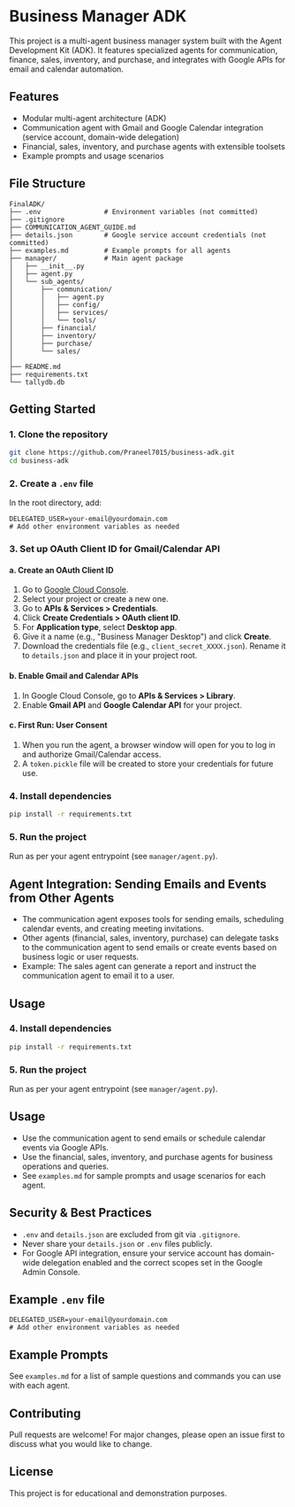 
# Business Manager ADK

This project is a multi-agent business manager system built with the Agent Development Kit (ADK). It features specialized agents for communication, finance, sales, inventory, and purchase, and integrates with Google APIs for email and calendar automation.

## Features

- Modular multi-agent architecture (ADK)
- Communication agent with Gmail and Google Calendar integration (service account, domain-wide delegation)
- Financial, sales, inventory, and purchase agents with extensible toolsets
- Example prompts and usage scenarios

## File Structure

```
FinalADK/
├── .env                # Environment variables (not committed)
├── .gitignore
├── COMMUNICATION_AGENT_GUIDE.md
├── details.json        # Google service account credentials (not committed)
├── examples.md         # Example prompts for all agents
├── manager/            # Main agent package
│   ├── __init__.py
│   ├── agent.py
│   └── sub_agents/
│       ├── communication/
│       │   ├── agent.py
│       │   ├── config/
│       │   ├── services/
│       │   └── tools/
│       ├── financial/
│       ├── inventory/
│       ├── purchase/
│       └── sales/
│
├── README.md
├── requirements.txt
└── tallydb.db
```


## Getting Started

### 1. Clone the repository
```sh
git clone https://github.com/Praneel7015/business-adk.git
cd business-adk
```

### 2. Create a `.env` file
In the root directory, add:
```env
DELEGATED_USER=your-email@yourdomain.com
# Add other environment variables as needed
```


### 3. Set up OAuth Client ID for Gmail/Calendar API

#### a. Create an OAuth Client ID
1. Go to [Google Cloud Console](https://console.cloud.google.com/).
2. Select your project or create a new one.
3. Go to **APIs & Services > Credentials**.
4. Click **Create Credentials > OAuth client ID**.
5. For **Application type**, select **Desktop app**.
6. Give it a name (e.g., "Business Manager Desktop") and click **Create**.
7. Download the credentials file (e.g., `client_secret_XXXX.json`). Rename it to `details.json` and place it in your project root.

#### b. Enable Gmail and Calendar APIs
1. In Google Cloud Console, go to **APIs & Services > Library**.
2. Enable **Gmail API** and **Google Calendar API** for your project.

#### c. First Run: User Consent
1. When you run the agent, a browser window will open for you to log in and authorize Gmail/Calendar access.
2. A `token.pickle` file will be created to store your credentials for future use.

### 4. Install dependencies
```sh
pip install -r requirements.txt
```

### 5. Run the project
Run as per your agent entrypoint (see `manager/agent.py`).

## Agent Integration: Sending Emails and Events from Other Agents

- The communication agent exposes tools for sending emails, scheduling calendar events, and creating meeting invitations.
- Other agents (financial, sales, inventory, purchase) can delegate tasks to the communication agent to send emails or create events based on business logic or user requests.
- Example: The sales agent can generate a report and instruct the communication agent to email it to a user.

## Usage

### 4. Install dependencies
```sh
pip install -r requirements.txt
```

### 5. Run the project
Run as per your agent entrypoint (see `manager/agent.py`).

## Usage

- Use the communication agent to send emails or schedule calendar events via Google APIs.
- Use the financial, sales, inventory, and purchase agents for business operations and queries.
- See `examples.md` for sample prompts and usage scenarios for each agent.

## Security & Best Practices

- `.env` and `details.json` are excluded from git via `.gitignore`.
- Never share your `details.json` or `.env` files publicly.
- For Google API integration, ensure your service account has domain-wide delegation enabled and the correct scopes set in the Google Admin Console.

## Example `.env` file

```
DELEGATED_USER=your-email@yourdomain.com
# Add other environment variables as needed
```

## Example Prompts

See `examples.md` for a list of sample questions and commands you can use with each agent.

## Contributing

Pull requests are welcome! For major changes, please open an issue first to discuss what you would like to change.

## License

This project is for educational and demonstration purposes.
